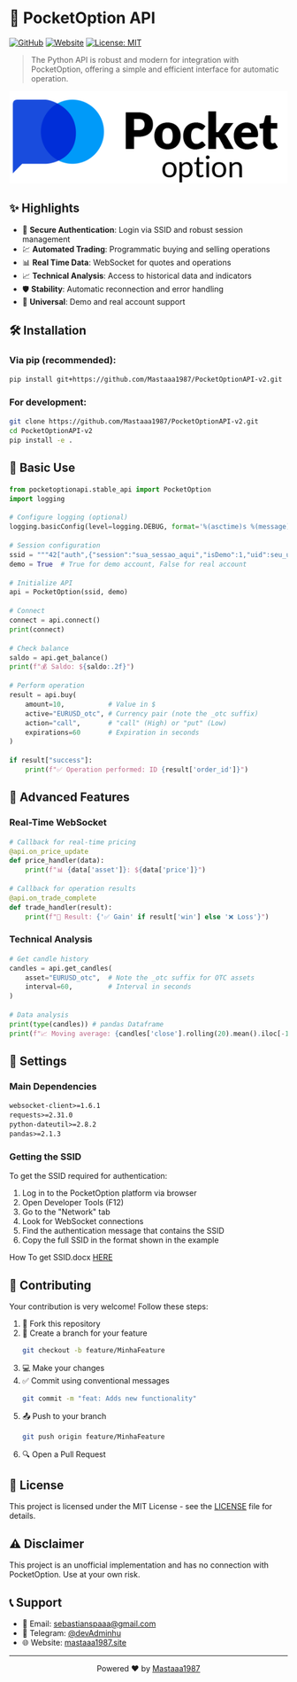 # 🚀 PocketOption API

[![GitHub](https://img.shields.io/badge/GitHub-AdminhuDev-blue?style=flat-square&logo=github)](https://github.com/Mastaaa1987)
[![Website](https://img.shields.io/badge/Website-Portfolio-green?style=flat-square&logo=google-chrome)](https://Mastaaa1987.github.io)
[![License: MIT](https://img.shields.io/badge/License-MIT-yellow.svg?style=flat-square)](https://opensource.org/licenses/MIT)

> The Python API is robust and modern for integration with PocketOption, offering a simple and efficient interface for automatic operation.

![Preview of API](pocketoption.png)

## ✨ Highlights

- 🔐 **Secure Authentication**: Login via SSID and robust session management
- 💹 **Automated Trading**: Programmatic buying and selling operations
- 📊 **Real Time Data**: WebSocket for quotes and operations
- 📈 **Technical Analysis**: Access to historical data and indicators
- 🛡️ **Stability**: Automatic reconnection and error handling
- 🔄 **Universal**: Demo and real account support

## 🛠️ Installation

### Via pip (recommended):
```bash
pip install git+https://github.com/Mastaaa1987/PocketOptionAPI-v2.git
```

### For development:
```bash
git clone https://github.com/Mastaaa1987/PocketOptionAPI-v2.git
cd PocketOptionAPI-v2
pip install -e .
```

## 📖 Basic Use

```python
from pocketoptionapi.stable_api import PocketOption
import logging

# Configure logging (optional)
logging.basicConfig(level=logging.DEBUG, format='%(asctime)s %(message)s')

# Session configuration
ssid = """42["auth",{"session":"sua_sessao_aqui","isDemo":1,"uid":seu_uid_aqui,"platform":2}]"""
demo = True  # True for demo account, False for real account

# Initialize API
api = PocketOption(ssid, demo)

# Connect
connect = api.connect()
print(connect)

# Check balance
saldo = api.get_balance()
print(f"💰 Saldo: ${saldo:.2f}")

# Perform operation
result = api.buy(
    amount=10,           # Value in $
    active="EURUSD_otc", # Currency pair (note the _otc suffix)
    action="call",       # "call" (High) or "put" (Low)
    expirations=60       # Expiration in seconds
)

if result["success"]:
    print(f"✅ Operation performed: ID {result['order_id']}")
```

## 🎯 Advanced Features

### Real-Time WebSocket
```python
# Callback for real-time pricing
@api.on_price_update
def price_handler(data):
    print(f"📊 {data['asset']}: ${data['price']}")

# Callback for operation results
@api.on_trade_complete
def trade_handler(result):
    print(f"💫 Result: {'✅ Gain' if result['win'] else '❌ Loss'}")
```

### Technical Analysis
```python
# Get candle history
candles = api.get_candles(
    asset="EURUSD_otc",  # Note the _otc suffix for OTC assets
    interval=60,         # Interval in seconds
)

# Data analysis
print(type(candles)) # pandas Dataframe
print(f"📈 Moving average: {candles['close'].rolling(20).mean().iloc[-1]:.5f}")
```

## 🔧 Settings

### Main Dependencies
```txt
websocket-client>=1.6.1
requests>=2.31.0
python-dateutil>=2.8.2
pandas>=2.1.3
```

### Getting the SSID
To get the SSID required for authentication:

1. Log in to the PocketOption platform via browser
2. Open Developer Tools (F12)
3. Go to the "Network" tab
4. Look for WebSocket connections
5. Find the authentication message that contains the SSID
6. Copy the full SSID in the format shown in the example

How To get SSID.docx [HERE](https://github.com/Mastaaa1987/PocketOptionAPI/raw/refs/heads/master/How%20to%20get%20SSID.docx)

## 🤝 Contributing

Your contribution is very welcome! Follow these steps:

1. 🍴 Fork this repository
2. 🔄 Create a branch for your feature
   ```bash
   git checkout -b feature/MinhaFeature
   ```
3. 💻 Make your changes
4. ✅ Commit using conventional messages
   ```bash
   git commit -m "feat: Adds new functionality"
   ```
5. 📤 Push to your branch
   ```bash
   git push origin feature/MinhaFeature
   ```
6. 🔍 Open a Pull Request

## 📜 License

This project is licensed under the MIT License - see the [LICENSE](LICENSE) file for details.

## ⚠️ Disclaimer

This project is an unofficial implementation and has no connection with PocketOption. Use at your own risk.

## 📞 Support

- 📧 Email: [sebastianspaaa@gmail.com](mailto:sebastianspaaa@gmail.com)
- 💬 Telegram: [@devAdminhu](https://t.me/mastaaa667)
- 🌐 Website: [mastaaa1987.site](https://mastaaa1987.github.io)

---

<p align="center">
  Powered ❤️ by <a href="https://github.com/Mastaaa1987">Mastaaa1987</a>
</p> 
